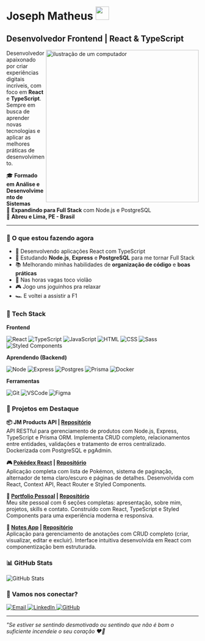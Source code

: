 # Joseph Matheus <img src="https://user-images.githubusercontent.com/18350557/176309783-0785949b-9127-417c-8b55-ab5a4333674e.gif" width="35px">

## Desenvolvedor Frontend | React & TypeScript

<img src="https://github.com/micaellimedeiros/micaellimedeiros/blob/master/image/computer-illustration.png?raw=true" alt="ilustração de um computador" min-width="400px" max-width="400px" width="400px" align="right">

Desenvolvedor apaixonado por criar experiências digitais incríveis, com foco em **React** e **TypeScript**. Sempre em busca de aprender novas tecnologias e aplicar as melhores práticas de desenvolvimento.

🎓 **Formado em Análise e Desenvolvimento de Sistemas**  
🚀 **Expandindo para Full Stack** com Node.js e PostgreSQL  
📍 **Abreu e Lima, PE - Brasil**

---

### 🎯 O que estou fazendo agora

- 🔭 Desenvolvendo aplicações React com TypeScript
- 🌱 Estudando **Node.js**, **Express** e **PostgreSQL** para me tornar Full Stack
- 📚 Melhorando minhas habilidades de **organização de código** e **boas práticas**
- 🎸 Nas horas vagas toco violão
- 🎮 Jogo uns joguinhos pra relaxar  
- 🏎️ E voltei a assistir a F1

### 💼 Tech Stack

**Frontend**

![React](https://skillicons.dev/icons?i=react)
![TypeScript](https://skillicons.dev/icons?i=ts)
![JavaScript](https://skillicons.dev/icons?i=js)
![HTML](https://skillicons.dev/icons?i=html)
![CSS](https://skillicons.dev/icons?i=css)
![Sass](https://skillicons.dev/icons?i=sass)
![Styled Components](https://skillicons.dev/icons?i=styledcomponents)

**Aprendendo (Backend)**

![Node](https://skillicons.dev/icons?i=nodejs)
![Express](https://skillicons.dev/icons?i=express)
![Postgres](https://skillicons.dev/icons?i=postgres)
![Prisma](https://skillicons.dev/icons?i=prisma)
![Docker](https://skillicons.dev/icons?i=docker)

**Ferramentas**

![Git](https://skillicons.dev/icons?i=git)
![VSCode](https://skillicons.dev/icons?i=vscode)
![Figma](https://skillicons.dev/icons?i=figma)

### 🚀 Projetos em Destaque

**📦 JM Products API | [Repositório](https://github.com/josephmatheus/jm-products-api)**  
API RESTful para gerenciamento de produtos com Node.js, Express, TypeScript e Prisma ORM. Implementa CRUD completo, relacionamentos entre entidades, validações e tratamento de erros centralizado. Dockerizada com PostgreSQL e pgAdmin.

**🎮 [Pokédex React](https://jm-pokedex-react.vercel.app/) | [Repositório](https://github.com/josephmatheus/pokedex-react)**  
Aplicação completa com lista de Pokémon, sistema de paginação, alternador de tema claro/escuro e páginas de detalhes. Desenvolvida com React, Context API, React Router e Styled Components.

**💼 [Portfolio Pessoal](https://josephmatheus.vercel.app/) | [Repositório](https://github.com/josephmatheus/portfolio)**  
Meu site pessoal com 6 seções completas: apresentação, sobre mim, projetos, skills e contato. Construído com React, TypeScript e Styled Components para uma experiência moderna e responsiva.

**📝 [Notes App](https://joseph-notes-app.vercel.app/) | [Repositório](https://github.com/josephmatheus/react-notes-app)**  
Aplicação para gerenciamento de anotações com CRUD completo (criar, visualizar, editar e excluir). Interface intuitiva desenvolvida em React com componentização bem estruturada.

### 📊 GitHub Stats

<div>
  <img src="http://github-profile-summary-cards.vercel.app/api/cards/profile-details?username=josephmatheus&theme=nightowl" alt="GitHub Stats"/>
</div>

### 🤝 Vamos nos conectar?

<p align="left">
  <a href="mailto:josephmatheus@hotmail.com">
    <img src="https://img.shields.io/badge/-Hotmail-034fa0?style=for-the-badge" alt="Email"/>
  </a>
  <a href="https://www.linkedin.com/in/josephmatheus" target="_blank">
    <img src="https://img.shields.io/badge/-LinkedIn-0077B5?style=for-the-badge&logo=linkedin&logoColor=white" alt="LinkedIn"/>
  </a>
  <a href="https://www.github.com/josephmatheus" target="_blank">
    <img src="https://img.shields.io/badge/-GitHub-181717?style=for-the-badge&logo=github&logoColor=white" alt="GitHub"/>
  </a>
</p>

---

*"Se estiver se sentindo desmotivado ou sentindo que não é bom o suficiente incendeie o seu coração ❤️‍🔥*

<!-- PARA USO POSTERIOR

  <a href="https://github.com/Gurupreet" title="ilustração do mapeamento de linguagens">
    <img align="center" src="https://github-readme-stats-josephmatheus.vercel.app/api/top-langs/?username=josephmatheus&layout=donut&theme=nightowl" alt="ilustração da leitura de linguagens de programação no perfil"/>
  </a>

  <a href="https://github.com/Gurupreet" title="ilustração do mapeamento do perfil">
   <img align="center" src="https://github-readme-stats-josephmatheus.vercel.app/api?username=josephmatheus&show_icons=true&theme=nightowl&line_height=30" alt="Joseph Matheus github stats"/>
  </a>
  
  <a href="https://github.com/josephmatheus">
    <img src="https://streak-stats.demolab.com?user=josephmatheus&theme=nightowl"/>
  </a>
  
  <a href="https://github.com/josephmatheus">
    <img src="http://github-profile-summary-cards.vercel.app/api/cards/profile-details?username=josephmatheus&theme=nightowl"/>
  </a> 

  Spotify:
  ![Alt text](https://spotify-recently-played-readme.vercel.app/api?user=227qho7unwg7m63rn7cdiezwq&width=300)
-->
